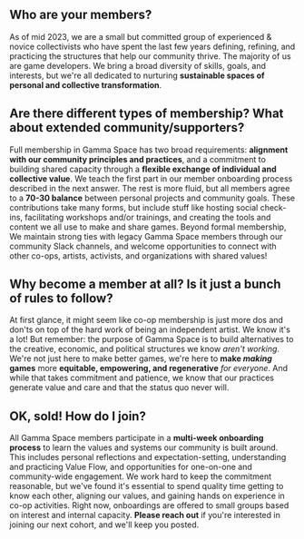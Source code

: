 ## Who are your members?

As of mid 2023, we are a small but committed group of experienced & novice collectivists who have spent the last few years defining, refining, and practicing the structures that help our community thrive. The majority of us are game developers. We bring a broad diversity of skills, goals, and interests, but we're all dedicated to nurturing **sustainable spaces of personal and collective transformation**. 

## Are there different types of membership? What about extended community/supporters?

Full membership in Gamma Space has two broad requirements: **alignment with our community principles and practices**, and a commitment to building shared capacity through a **flexible exchange of individual and collective value**. We teach the first part in our member onboarding process described in the next answer. The rest is more fluid, but all members agree to a **70-30 balance** between personal projects and community goals. These contributions take many forms, but include stuff like hosting social check-ins, facilitating workshops and/or trainings, and creating the tools and content we all use to make and share games. Beyond formal membership, We maintain strong ties with legacy Gamma Space members through our community Slack channels, and welcome opportunities to connect with other co-ops, artists, activists, and organizations with shared values!

## Why become a member at all? Is it just a bunch of rules to follow?

At first glance, it might seem like co-op membership is just more dos and don'ts on top of the hard work of being an independent artist. We know it's a lot! But remember: the purpose of Gamma Space is to build alternatives to the creative, economic, and political structures we know _aren't working_. We're not just here to make better games, we're here to **make _making_ games** more **equitable, empowering, and regenerative** _for everyone_. And while that takes commitment and patience, we know that our practices generate value and care and that the status quo never will. 

## OK, sold! How do I join?

All Gamma Space members participate in a **multi-week onboarding process** to learn the values and systems our community is built around. This includes personal reflections and expectation-setting, understanding and practicing Value Flow, and opportunities for one-on-one and community-wide engagement. We work hard to keep the commitment reasonable, but we've found it's essential to spend quality time getting to know each other, aligning our values, and gaining hands on experience in co-op activities. Right now, onboardings are offered to small groups based on interest and internal capacity. **Please reach out** if you're interested in joining our next cohort, and we'll keep you posted.